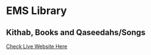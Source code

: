 # EMS Library
## Kithab, Books and Qaseedahs/Songs

[Check Live Website Here](https://ilahiya-solutions.github.io/EMS-Library/index.html)
